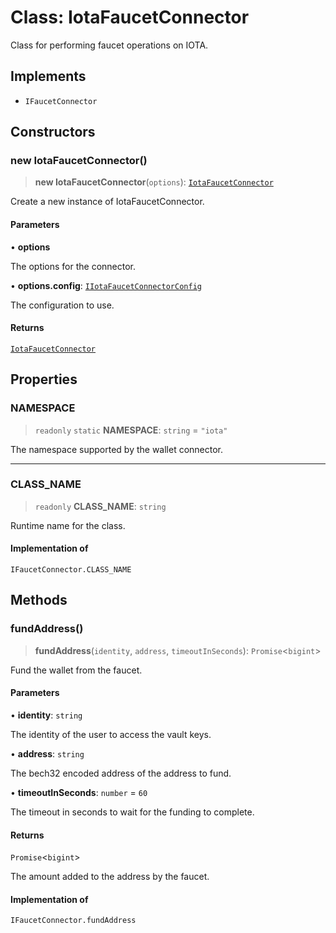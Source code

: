 # Class: IotaFaucetConnector

Class for performing faucet operations on IOTA.

## Implements

- `IFaucetConnector`

## Constructors

### new IotaFaucetConnector()

> **new IotaFaucetConnector**(`options`): [`IotaFaucetConnector`](IotaFaucetConnector.md)

Create a new instance of IotaFaucetConnector.

#### Parameters

• **options**

The options for the connector.

• **options.config**: [`IIotaFaucetConnectorConfig`](../interfaces/IIotaFaucetConnectorConfig.md)

The configuration to use.

#### Returns

[`IotaFaucetConnector`](IotaFaucetConnector.md)

## Properties

### NAMESPACE

> `readonly` `static` **NAMESPACE**: `string` = `"iota"`

The namespace supported by the wallet connector.

***

### CLASS\_NAME

> `readonly` **CLASS\_NAME**: `string`

Runtime name for the class.

#### Implementation of

`IFaucetConnector.CLASS_NAME`

## Methods

### fundAddress()

> **fundAddress**(`identity`, `address`, `timeoutInSeconds`): `Promise`\<`bigint`\>

Fund the wallet from the faucet.

#### Parameters

• **identity**: `string`

The identity of the user to access the vault keys.

• **address**: `string`

The bech32 encoded address of the address to fund.

• **timeoutInSeconds**: `number` = `60`

The timeout in seconds to wait for the funding to complete.

#### Returns

`Promise`\<`bigint`\>

The amount added to the address by the faucet.

#### Implementation of

`IFaucetConnector.fundAddress`
